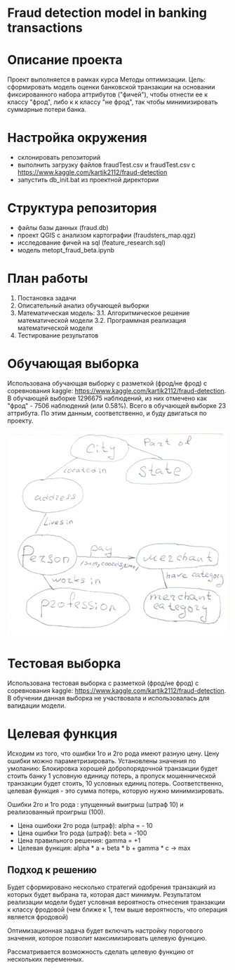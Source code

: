 # Fraud detection model in banking transactions

# Описание проекта
Проект выполняется в рамках курса Методы оптимизации. 
Цель: сформировать модель оценки банковской транзакции на основании фиксированного набора аттрибутов ("фичей"), чтобы отнести ее к классу "фрод", либо к к классу "не фрод", так чтобы минимизировать суммарные потери банка.

# Настройка окружения
- склонировать репозиторий
- выполнить загрузку файлов fraudTest.csv и fraudTest.csv с https://www.kaggle.com/kartik2112/fraud-detection
- запустить db_init.bat из проектной директории

# Структура репозитория
- файлы базы данных (fraud.db)
- проект QGIS с анализом картографии (fraudsters_map.qgz)
- исследование фичей на sql (feature_research.sql)
- модель metopt_fraud_beta.ipynb

# План работы
1. Постановка задачи
2. Описательный анализ обучающей выборки
3. Математическая модель:
   3.1. Алгоритмическое решение математической модели
   3.2. Программная реализация математической модели
4. Тестирование результатов
 
# Обучающая выборка
Использована обучающая выборку с разметкой (фрод/не фрод) с соревнования kaggle: https://www.kaggle.com/kartik2112/fraud-detection.
В обучающей выборке 1296675 наблюдений, из них отмечено как "фрод" - 7506 наблюдений (или 0.58%).
Всего в обучающей выборке 23 аттрибута.
По этим данным, соответственно, и буду двигаться по проекту.

![Аттрибуты обучающей выборки в виде графа](feature_graph.png)

# Тестовая выборка
Использована тестовая выборка с разметкой (фрод/не фрод) с соревнования kaggle: https://www.kaggle.com/kartik2112/fraud-detection.
В обучении данная выборка не участвовала и использовалась для валидации модели.
 
# Целевая функция

Исходим из того, что ошибки 1го и 2го рода имеют разную цену. Цену ошибки можно параметризировать.
Установлены значения по умоланию: Блокировка хорошей добропорядочной транзакции будет стоить банку 1 условную единицу потерь, а пропуск мошеннической транзакции будет стоить, 10 условных единиц потерь.
Соответственно, целевая функция - это сумма потерь, которую нужно минимизировать.

Ошибки 2го и 1го рода : упущенный выигрыш (штраф 10) и реализованный проигрыш (100).

- Цена ошибоки 2го рода (штраф): alpha = - 10
- Цена ошибки 1го рода (штраф): beta = -100
- Цена правильного решения: gamma = +1 
- Целевая функция: alpha * a + beta * b + gamma * c -> max


## Подход к решению 

Будет сформировано несколько стратегий одобрения транзакций из которых будет выбрана та, которая даст минимум.
Результатом реализации модели будет условная вероятность отнесения транзакции к классу фродовой (чем ближе к 1, тем выше вероятность, что операция является фродовой)

Оптимизационная задача будет включать настройку порогового значения, которое позволит максимизировать целевую функцию.

Рассматривается возможность сделать целевую функцию от нескольких переменных.

